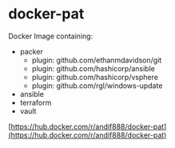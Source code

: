 # docker-pat

Docker Image containing:

- packer
  - plugin: github.com/ethanmdavidson/git
  - plugin: github.com/hashicorp/ansible
  - plugin: github.com/hashicorp/vsphere
  - plugin: github.com/rgl/windows-update
- ansible
- terraform
- vault

[https://hub.docker.com/r/andif888/docker-pat](https://hub.docker.com/r/andif888/docker-pat)
